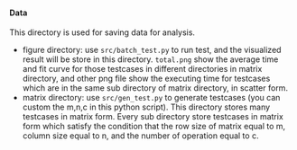 #### Data

This directory is used for saving data for analysis.

* figure directory: use `src/batch_test.py` to run test, and the visualized result will be store in this directory. `total.png` show the average time and fit curve for those testcases in different directories in matrix directory, and other png file show the executing time for testcases which are in the same sub directory of matrix directory, in scatter form.
* matrix directory: use `src/gen_test.py` to generate testcases (you can custom the m,n,c in this python script). This directory stores many testcases in matrix form. Every sub directory store testcases in matrix form which satisfy the condition that the row size of matrix equal to m, column size equal to n, and the number of operation equal to c. 